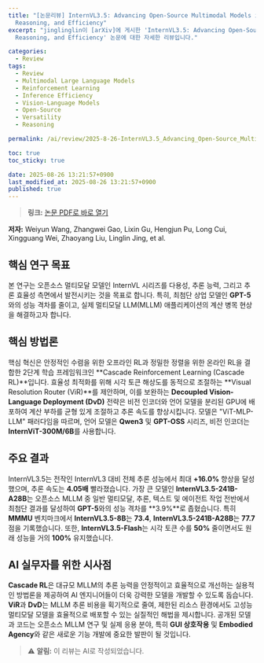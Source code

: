 ```yaml
---
title: "[논문리뷰] InternVL3.5: Advancing Open-Source Multimodal Models in Versatility,
  Reasoning, and Efficiency"
excerpt: "jinglinglin이 [arXiv]에 게시한 'InternVL3.5: Advancing Open-Source Multimodal Models in Versatility,
  Reasoning, and Efficiency' 논문에 대한 자세한 리뷰입니다."

categories:
  - Review
tags:
  - Review
  - Multimodal Large Language Models
  - Reinforcement Learning
  - Inference Efficiency
  - Vision-Language Models
  - Open-Source
  - Versatility
  - Reasoning

permalink: /ai/review/2025-8-26-InternVL3.5_Advancing_Open-Source_Multimodal_Models_in_Versatility_Reasoning_and_Efficiency/

toc: true
toc_sticky: true

date: 2025-08-26 13:21:57+0900
last_modified_at: 2025-08-26 13:21:57+0900
published: true
---
```

> **링크:** [논문 PDF로 바로 열기](https://arxiv.org/abs/2508.18265)

**저자:** Weiyun Wang, Zhangwei Gao, Lixin Gu, Hengjun Pu, Long Cui, Xingguang Wei, Zhaoyang Liu, Linglin Jing, et al.



## 핵심 연구 목표
본 연구는 오픈소스 멀티모달 모델인 InternVL 시리즈를 다용성, 추론 능력, 그리고 추론 효율성 측면에서 발전시키는 것을 목표로 합니다. 특히, 최첨단 상업 모델인 **GPT-5**와의 성능 격차를 줄이고, 실제 멀티모달 LLM(MLLM) 애플리케이션의 계산 병목 현상을 해결하고자 합니다.

## 핵심 방법론
핵심 혁신은 안정적인 수렴을 위한 오프라인 RL과 정밀한 정렬을 위한 온라인 RL을 결합한 2단계 학습 프레임워크인 **Cascade Reinforcement Learning (Cascade RL)**입니다. 효율성 최적화를 위해 시각 토큰 해상도를 동적으로 조절하는 **Visual Resolution Router (ViR)**를 제안하며, 이를 보완하는 **Decoupled Vision-Language Deployment (DvD)** 전략은 비전 인코더와 언어 모델을 분리된 GPU에 배포하여 계산 부하를 균형 있게 조절하고 추론 속도를 향상시킵니다. 모델은 "ViT-MLP-LLM" 패러다임을 따르며, 언어 모델은 **Qwen3** 및 **GPT-OSS** 시리즈, 비전 인코더는 **InternViT-300M/6B**를 사용합니다.

## 주요 결과
InternVL3.5는 전작인 InternVL3 대비 전체 추론 성능에서 최대 **+16.0%** 향상을 달성했으며, 추론 속도는 **4.05배** 빨라졌습니다. 가장 큰 모델인 **InternVL3.5-241B-A28B**는 오픈소스 MLLM 중 일반 멀티모달, 추론, 텍스트 및 에이전트 작업 전반에서 최첨단 결과를 달성하여 **GPT-5**와의 성능 격차를 **3.9%**로 좁혔습니다. 특히 **MMMU** 벤치마크에서 **InternVL3.5-8B**는 **73.4**, **InternVL3.5-241B-A28B**는 **77.7**점을 기록했습니다. 또한, **InternVL3.5-Flash**는 시각 토큰 수를 **50%** 줄이면서도 원래 성능을 거의 **100%** 유지했습니다.

## AI 실무자를 위한 시사점
**Cascade RL**은 대규모 MLLM의 추론 능력을 안정적이고 효율적으로 개선하는 실용적인 방법론을 제공하여 AI 엔지니어들이 더욱 강력한 모델을 개발할 수 있도록 돕습니다. **ViR**과 **DvD**는 MLLM 추론 비용을 획기적으로 줄여, 제한된 리소스 환경에서도 고성능 멀티모달 모델을 효율적으로 배포할 수 있는 실질적인 해법을 제시합니다. 공개된 모델과 코드는 오픈소스 MLLM 연구 및 실제 응용 분야, 특히 **GUI 상호작용** 및 **Embodied Agency**와 같은 새로운 기능 개발에 중요한 발판이 될 것입니다.

> ⚠️ **알림:** 이 리뷰는 AI로 작성되었습니다.